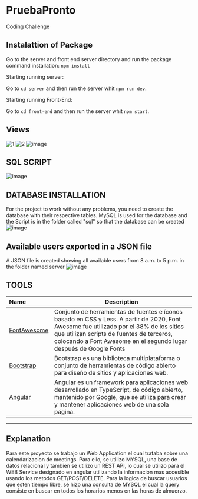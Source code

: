 # PruebaPronto
Coding Challenge

## Instalattion of Package
Go to the server and front end server directory and run the package command installation: `npm install`

Starting running server:

Go to `cd server` and then run the server whit `npm run dev`.

Starting running Front-End:

Go to `cd front-end` and then run the server whit `npm start`.

## Views
![1](https://user-images.githubusercontent.com/23411606/134118600-e06652e8-c123-429c-94ed-1bf7ddbe1e4f.PNG)
![2](https://user-images.githubusercontent.com/23411606/134118603-7626bc18-317d-4804-aecd-5574b786c2d1.PNG)
![image](https://user-images.githubusercontent.com/23411606/135655656-00f9294f-270d-424a-83a0-3219d3b2d9f0.png)


## SQL SCRIPT
![image](https://user-images.githubusercontent.com/23411606/134114494-7aced616-64d5-487e-bce5-856fe5636820.png)

## DATABASE INSTALLATION
For the project to work without any problems, you need to create the database with their respective tables. MySQL is used for the database and the Script is in the folder called "sql" so that the database can be created
![image](https://user-images.githubusercontent.com/23411606/135655209-fc367bc7-a2db-4a11-849f-a81fe8c1ec6c.png)

## Available users exported in a JSON file 
A JSON file is created showing all available users from 8 a.m. to 5 p.m. in the folder named server 
![image](https://user-images.githubusercontent.com/23411606/135656360-5e1a82d5-2d42-4017-8eeb-293116c228c8.png)


## TOOLS
 Name | Description |
:-----| ------------|
 [FontAwesome](http://fontawesome.io/) | Conjunto de herramientas de fuentes e íconos basado en CSS y Less. A partir de 2020, Font Awesome fue utilizado por el 38% de los sitios que utilizan scripts de fuentes de terceros, colocando a Font Awesome en el segundo lugar después de Google Fonts
 [Bootstrap](http://getbootstrap.com)  | Bootstrap es una biblioteca multiplataforma o conjunto de herramientas de código abierto para diseño de sitios y aplicaciones web.
 [Angular](https://angular.io/) |  Angular es un framework para aplicaciones web desarrollado en TypeScript, de código abierto, mantenido por Google, que se utiliza para crear y mantener aplicaciones web de una sola página.
---
## Explanation 
Para este proyecto se trabajo un Web Application el cual trataba sobre una calendarizacion de meetings. Para ello, se utilizo MYSQL, una base de datos relacional y tambien se utilizo un REST API, lo cual se utilizo para el WEB Service designado en angular utilizando la informacion mas accesible usando los metodos GET/POST/DELETE. Para la logica de buscar usuarios que esten tiempo libre, se hizo una consulta de MYSQL el cual la query consiste en buscar en todos los horarios menos en las horas de almuerzo.
